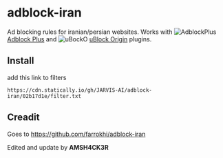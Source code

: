 # adblock-iran
Ad blocking rules for iranian/persian websites.  Works with ![AdblockPlus](https://i.imgur.com/kPRCfhu.png) [Adblock Plus](https://adblockplus.org/) and ![uBockO](https://i.imgur.com/PSFuzKb.png) [uBlock Origin](https://github.com/gorhill/uBlock) plugins.

## Install
add this link to filters

``https://cdn.statically.io/gh/JARVIS-AI/adblock-iran/02b17d1e/filter.txt``

## Creadit
Goes to https://github.com/farrokhi/adblock-iran

Edited and update by **AMSH4CK3R**

